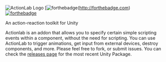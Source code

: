 ![ActionLab Logo](http://i.imgur.com/9DO924J.png)
[![forthebadge](http://forthebadge.com/images/badges/gluten-free.svg)(http://forthebadge.com)&nbsp;&nbsp;&nbsp;&nbsp;[![forthebadge](http://forthebadge.com/images/badges/uses-badges.svg)](http://forthebadge.com)

An action-reaction toolkit for Unity

Actionlab is an addon that allows you to specify certain simple scripting events within a component, without the need for scripting. You can use ActionLab to trigger animations, get input from external devices, destroy components, and more. Please feel free to fork, or submit issues. You can check the [releases page](https://github.com/mfoulks3200/ActionLab/releases) for the most recent Unity Package.
